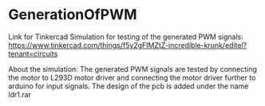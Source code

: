 # GenerationOfPWM

Link for Tinkercad Simulation for testing of the generated PWM signals:
https://www.tinkercad.com/things/f5y2gFIMZtZ-incredible-krunk/editel?tenant=circuits

About the simulation: The generated PWM signals are tested by connecting the motor to L293D motor driver and connecting the motor driver further to arduino for input signals.
The design of the pcb is added under the name ldr1.rar
